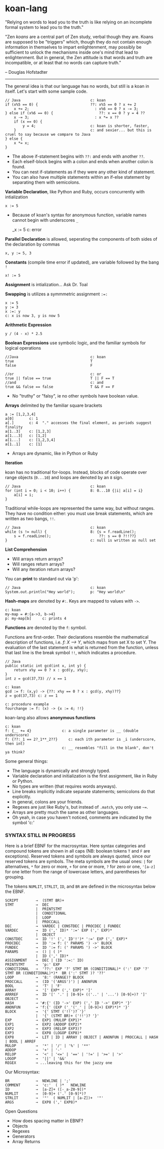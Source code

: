 koan-lang
=================

"Relying on words to lead you to the truth is like relying on an incomplete formal system to lead you to the truth."

"Zen *koans* are a central part of Zen study, verbal though they are. Koans are supposed to be "triggers" which, though they do not contain enough information in themselves to impart enlightenment, may possibly be sufficient to unlock the mechanisms inside one's mind that lead to enlightenment. But in general, the Zen attitude is that words and truth are incompatible, or at least that no words can capture truth." 

– Douglas Hofstadter

--------------------------------

The general idea is that our language has no words, but still is a koan in itself. Let's start with some sample code.

    // Java                                c: koan
    if (x%5 == 0) {                        ??: x%5 == 0 ? x += 2
        x += 2;                              : x%6 == 0 ? x -= 3;
    } else if (x%6 == 0) {                     ??: x == 0 ? y = 4 ??
        x -= 3;                              : x *= x ??
        if (x == 0) {
            y = 4;                         c: koan is shorter, faster,
        }                                  c: and sexier... but this is cruel to say because we compare to Java
    } else {
        x *= x;
    }

* The above if-statement begins with `??:` and ends with another `??`.  
* Each elseif-block begins with a colon and ends when another colon is found.  
* You can nest if-statements as if they were any other kind of statement.
* You can also have multiple statements within an if-else statement by separating them with semicolons.

**Variable Declaration**, like Python and Ruby, occurs concurrently with intialization

    x := 5
    
* Because of koan's syntax for anonymous function, variable names cannot begin with underscores `_`

    _x := 5
    c: error

**Parallel Declaration** is allowed, seperating the components of both sides of the declaration by commas

    x, y := 5, 3
    
**Constants** (compile time error if updated), are variable followed by the bang `!`

    x! := 5
    
**Assignment** is intialization... Ask Dr. Toal    
    
**Swapping** is utilizes a symmmetric assignment `:=:`

    x := 5
    y := 3
    x :=: y
    c: x is now 3, y is now 5
    
**Arithmetic Expression**

    y / (4 - x) * 2.5
    
**Boolean Expressions** use symbolic logic, and the familiar symbols for logical operations 

    //Java                                 c: koan
    true                                   T
    false                                  F
    
    //or                                   c: or
    true || false == true                  T || F == T
    //and                                  c: and
    true && false == false                 T && F == F
    
* No "truthy" or "falsy", ie no other symbols have boolean value.

**Arrays** delimited by the familiar square brackets 

    a := [1,2,3,4]
    a[0]       c: 1
    a[.]       c: 4  "." accesses the final element, as periods suggest finality
    a[1..3]    c: [1,2,3]
    a[1...3]   c: [1,2]
    a[1...]    c: [1,2,3,4]
    a[1..1]    c: [1]
    
* Arrays are dynamic, like in Python or Ruby

**Iteration**

koan has no traditional for-loops. Instead, blocks of code operate over range objects (`0...10`) and loops are denoted by an `8` sign.

    // Java                                c: koan
    for (int i = 0; i < 10; i++) {         8: 0...10 {|i| a[i] = i}
        a[i] = i; 
    }

Traditional while-loops are represented the same way, but without ranges.  They have no condition either: you must use break statements, which are written as two bangs, `!!`.

    // Java                                c: koan
    while (s != null) {                    8: {s = f.readLine();
        s = f.readLine();                      ??: s == 0 ?!!??}
    }                                      c: null is written as null set
    
**List Comprehension**

* Will arrays return arrays?
* Will ranges return arrays?
* Will any iteration return arrays?


You can **print** to standard out via 'p':

    // Java                                c: koan
    System.out.println("Hey world");       p: "Hey world\n"
    
**Hash-maps** are denoted by `#:`.  Keys are mapped to values with `->`.

    c: koan
    my-map = #:{a->3, b->4}
    p: my-map[b]     c: prints 4

**Functions** are denoted by the `f`: symbol.

Functions are first-order.  Their declarations resemble the mathematical description of functions, i.e. _f: X ⟶ Y_, which maps from set X to set Y. 
The evaluation of the last statement is what is returned from the function, unless that last line is the break symbol `!!`, which indicates a procedure.

    // Java
    public static int gcd(int x, int y) {
        return x%y == 0 ? x : gcd(y, x%y); 
    }
    int z = gcd(37,73) // x == 1
    
    c: koan
    gcd := f: (x,y) -> {??: x%y == 0 ? x : gcd(y, x%y)??}
    z = gcd(37,73) c: z == 1
    
    c: procedure example
    fourchange := f: (x) -> {x := 4; !!}
    

koan-lang also allows **anonymous functions**

    c: koan
    f: {__ += 4}              c: a single parameter is __ (double underscore) 
    f: {??:_1 == 2?_1**_2??}     c: each ith parameter is _i (underscore, then int)
                              c: __ resembles "fill in the blank", don't ya think?

Some general things:
* The language is dynamically and strongly typed.
* Variable declaration and initialization is the first assignment, like in Ruby or Python.
* No types are written (that requires words anyways).
* Line breaks implicitly indicate separate statements; semicolons do that explicitly.
* In general, colons are your friends.
* Regexes are just like Ruby's, but instead of `.match`, you only use `~=`.
* Arrays are pretty much the same as other languages.
* Oh yeah, in case you haven't noticed, comments are indicated by the symbol 'c:'


### SYNTAX  STILL IN PROGRESS

Here is a brief EBNF for the macrosyntax.  Here syntax categories and compound tokens are shown in all caps (NB: boolean tokens `T` and `F` are exceptions). Reserved tokens and symbols are always quoted, since our reserved tokens are symbols.  The meta symbols are the usual ones: `|` for alternatives, `*` for zero or more, `+` for one or more, `?` for zero or one, `'[a-z]` for one letter from the range of lowercase letters, and parentheses for grouping.

The tokens `NUMLIT`, `STRLIT`, `ID`, and `BR` are defined in the microsyntax below the EBNF.

    SCRIPT        →  (STMT BR)+
    STMT          →  DEC 
                  |  PRINTSTMT
                  |  CONDITIONAL
                  |  LOOP
                  |  PROCCALL
    DEC           →  VARDEC | CONSTDEC | PROCDEC | FUNDEC
    VARDEC        →  ID (',' ID)* ':=' EXP (',' EXP)*
                  |  OBJECT
    CONSTDEC      →  ID '!' (',' ID'!')* ':=' EXP (',' EXP)*
    PROCDEC       →  ID ':= f: (' PARAMS ') ->' BLOCK
    FUNDEC        →  ID ':= f: (' PARAMS ') ->' BLOCK
    PARAMS        →  () | ( )*
                  |  ID (',' ID)*
    ASSIGNMENT    →  DEC | (ID ':=:' ID)              
    PRINTSTMT     →  'p:' EXP
    CONDITIONAL   →  '??:' EXP '?' STMT BR (CONDITIONAL)* (':' EXP '?' STMT BR (CONDITIONAL)*)*  BR (':' STMT )? '??'
    LOOP          →  '8:' (RANGE)? BLOCK
    PROCCALL      →  (ID '('ARGS')') | ANONFUN
    BOOL          →  'T' | 'F'   
    ARRAY         →  '[' EXP* (',' EXP)* ']'
    ARRREF        →  ID '[' '.' | [0-9]+ (('..' | '...') [0-9]+)? ']'
    OBJECT        →  
    HASH          → '#:{' (ID '->' EXP) (',' ID '->' EXP)* '}'
    ANONFUN       → 'f:{' (EXP ('_'('_' | [0-9]+) EXP)*)* '}'
    BLOCK         →  '{' STMT ('!!')? '}'
                  |  '{' (STMT BR)+ ('!!')? '}'
    EXP           →  EXP1 (MULOP EXP1)*
    EXP1          →  EXP2 (ADDOP EXP2)*
    EXP2          →  EXP3 (RELOP EXP3)?
    EXP3          →  EXP8 (LOGOP EXP8)*
    EXP8          →  LIT | ID | ARRAY | OBJECT | ANONFUN | PROCCALL | HASH | BOOL | ARREF
    MULOP         →  '*' | '/' | '%' | '**'
    ADDOP         →  '+' | '-'
    RELOP         →  '<' | '<=' | '==' | '!=' | '>=' | '>' 
    LOGOP         →  '||' | '&&' 
    REGEX         → ...leaving this for the jazzy one
    
Our Microsyntax:

    BR            →  NEWLINE | ';'
    COMMENT       →  'c:'  ( )*   NEWLINE
    ID            →  [a-Z]+ ([-_a-Z0-9])*
    NUMLIT        →  [0-9]+ ('.' [0-9]*)?
    STRLIT        →  '"'  ( NUMLIT | [a-Z])+  '"'
    ARGS          →  EXP8 (',' EXP8)*
    
    
Open Questions
* How does spacing matter in EBNF?
* Objects
* Regexes
* Generators
* Array Returns

